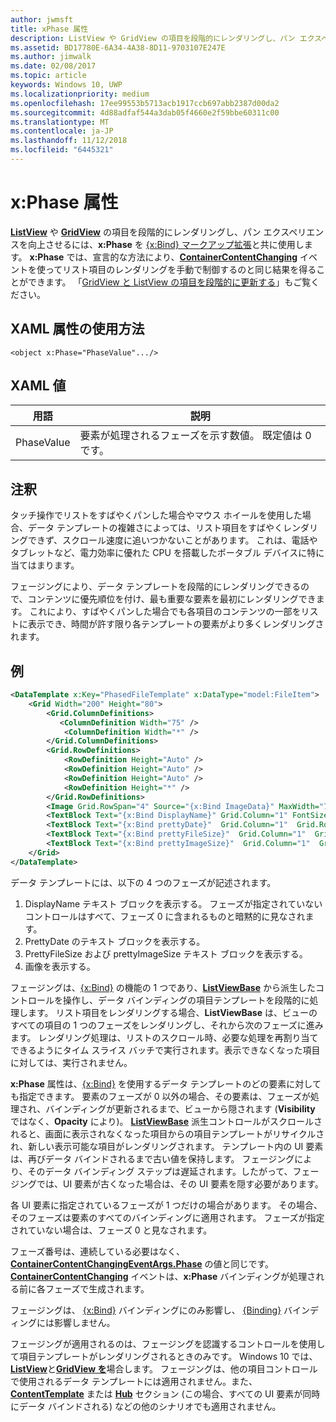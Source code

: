 ```yaml
---
author: jwmsft
title: xPhase 属性
description: ListView や GridView の項目を段階的にレンダリングし、パン エクスペリエンスを向上させるには、xPhase を xBind マークアップ拡張と共に使用します。
ms.assetid: BD17780E-6A34-4A38-8D11-9703107E247E
ms.author: jimwalk
ms.date: 02/08/2017
ms.topic: article
keywords: Windows 10, UWP
ms.localizationpriority: medium
ms.openlocfilehash: 17ee99553b5713acb1917ccb697abb2387d00da2
ms.sourcegitcommit: 4d88adfaf544a3dab05f4660e2f59bbe60311c00
ms.translationtype: MT
ms.contentlocale: ja-JP
ms.lasthandoff: 11/12/2018
ms.locfileid: "6445321"
---
```

# <a name="xphase-attribute"></a>x:Phase 属性


[**ListView**](https://msdn.microsoft.com/library/windows/apps/br242878) や [**GridView**](https://msdn.microsoft.com/library/windows/apps/br242705) の項目を段階的にレンダリングし、パン エクスペリエンスを向上させるには、**x:Phase** を [{x:Bind} マークアップ拡張](x-bind-markup-extension.md)と共に使用します。 **x:Phase** では、宣言的な方法により、[**ContainerContentChanging**](https://msdn.microsoft.com/library/windows/apps/dn298914) イベントを使ってリスト項目のレンダリングを手動で制御するのと同じ結果を得ることができます。 「[GridView と ListView の項目を段階的に更新する](../debug-test-perf/optimize-gridview-and-listview.md#update-items-incrementally)」もご覧ください。

## <a name="xaml-attribute-usage"></a>XAML 属性の使用方法


``` syntax
<object x:Phase="PhaseValue".../>
```

## <a name="xaml-values"></a>XAML 値


| 用語 | 説明 |
|------|-------------|
| PhaseValue | 要素が処理されるフェーズを示す数値。 既定値は 0 です。 | 

## <a name="remarks"></a>注釈

タッチ操作でリストをすばやくパンした場合やマウス ホイールを使用した場合、データ テンプレートの複雑さによっては、リスト項目をすばやくレンダリングできず、スクロール速度に追いつかないことがあります。 これは、電話やタブレットなど、電力効率に優れた CPU を搭載したポータブル デバイスに特に当てはまります。

フェージングにより、データ テンプレートを段階的にレンダリングできるので、コンテンツに優先順位を付け、最も重要な要素を最初にレンダリングできます。 これにより、すばやくパンした場合でも各項目のコンテンツの一部をリストに表示でき、時間が許す限り各テンプレートの要素がより多くレンダリングされます。

## <a name="example"></a>例

```xml
<DataTemplate x:Key="PhasedFileTemplate" x:DataType="model:FileItem">
    <Grid Width="200" Height="80">
        <Grid.ColumnDefinitions>
           <ColumnDefinition Width="75" />
            <ColumnDefinition Width="*" />
        </Grid.ColumnDefinitions>
        <Grid.RowDefinitions>
            <RowDefinition Height="Auto" />
            <RowDefinition Height="Auto" />
            <RowDefinition Height="Auto" />
            <RowDefinition Height="*" />
        </Grid.RowDefinitions>
        <Image Grid.RowSpan="4" Source="{x:Bind ImageData}" MaxWidth="70" MaxHeight="70" x:Phase="3"/>
        <TextBlock Text="{x:Bind DisplayName}" Grid.Column="1" FontSize="12"/>
        <TextBlock Text="{x:Bind prettyDate}"  Grid.Column="1"  Grid.Row="1" FontSize="12" x:Phase="1"/>
        <TextBlock Text="{x:Bind prettyFileSize}"  Grid.Column="1"  Grid.Row="2" FontSize="12" x:Phase="2"/>
        <TextBlock Text="{x:Bind prettyImageSize}"  Grid.Column="1"  Grid.Row="3" FontSize="12" x:Phase="2"/>
    </Grid>
</DataTemplate>
```

データ テンプレートには、以下の 4 つのフェーズが記述されます。

1.  DisplayName テキスト ブロックを表示する。 フェーズが指定されていないコントロールはすべて、フェーズ 0 に含まれるものと暗黙的に見なされます。
2.  PrettyDate のテキスト ブロックを表示する。
3.  PrettyFileSize および prettyImageSize テキスト ブロックを表示する。
4.  画像を表示する。

フェージングは、[{x:Bind}](x-bind-markup-extension.md) の機能の 1 つであり、[**ListViewBase**](https://msdn.microsoft.com/library/windows/apps/br242879) から派生したコントロールを操作し、データ バインディングの項目テンプレートを段階的に処理します。 リスト項目をレンダリングする場合、**ListViewBase** は、ビューのすべての項目の 1 つのフェーズをレンダリングし、それから次のフェーズに進みます。 レンダリング処理は、リストのスクロール時、必要な処理を再割り当てできるようにタイム スライス バッチで実行されます。表示できなくなった項目に対しては、実行されません。

**x:Phase** 属性は、[{x:Bind}](x-bind-markup-extension.md) を使用するデータ テンプレートのどの要素に対しても指定できます。 要素のフェーズが 0 以外の場合、その要素は、フェーズが処理され、バインディングが更新されるまで、ビューから隠されます (**Visibility** ではなく、**Opacity** により)。 [**ListViewBase**](https://msdn.microsoft.com/library/windows/apps/br242879) 派生コントロールがスクロールされると、画面に表示されなくなった項目からの項目テンプレートがリサイクルされ、新しい表示可能な項目がレンダリングされます。 テンプレート内の UI 要素は、再びデータ バインドされるまで古い値を保持します。 フェージングにより、そのデータ バインディング ステップは遅延されます。したがって、フェージングでは、UI 要素が古くなった場合は、その UI 要素を隠す必要があります。

各 UI 要素に指定されているフェーズが 1 つだけの場合があります。 その場合、そのフェーズは要素のすべてのバインディングに適用されます。 フェーズが指定されていない場合は、フェーズ 0 と見なされます。

フェーズ番号は、連続している必要はなく、[**ContainerContentChangingEventArgs.Phase**](https://msdn.microsoft.com/library/windows/apps/dn298493) の値と同じです。 [**ContainerContentChanging**](https://msdn.microsoft.com/library/windows/apps/dn298914) イベントは、**x:Phase** バインディングが処理される前に各フェーズで生成されます。

フェージングは、 [{x:Bind}](x-bind-markup-extension.md) バインディングにのみ影響し、 [{Binding}](binding-markup-extension.md) バインディングには影響しません。

フェージングが適用されるのは、フェージングを認識するコントロールを使用して項目テンプレートがレンダリングされるときのみです。 Windows 10 では、 [**ListView**](https://msdn.microsoft.com/library/windows/apps/br242878)と[**GridView を**](https://msdn.microsoft.com/library/windows/apps/br242705)場合します。 フェージングは、他の項目コントロールで使用されるデータ テンプレートには適用されません。また、[**ContentTemplate**](https://msdn.microsoft.com/library/windows/apps/br209369) または [**Hub**](https://msdn.microsoft.com/library/windows/apps/dn251843) セクション (この場合、すべての UI 要素が同時にデータ バインドされる) などの他のシナリオでも適用されません。

